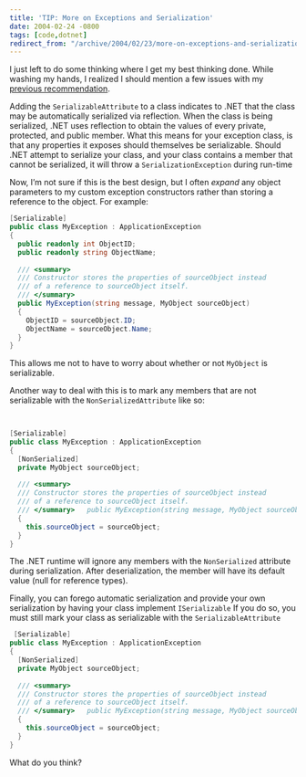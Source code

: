 ```yaml
---
title: 'TIP: More on Exceptions and Serialization'
date: 2004-02-24 -0800
tags: [code,dotnet]
redirect_from: "/archive/2004/02/23/more-on-exceptions-and-serialization.aspx/"
---
```


I just left to do some thinking where I get my best thinking done. While
washing my hands, I realized I should mention a few issues with my
[previous
recommendation](https://haacked.com/archive/2004/02/24/decorate-custom-exceptions-with-serializable-attribute.aspx "Decorate custom exceptions with serializable attribute").

Adding the `SerializableAttribute` to a class indicates to .NET that the
class may be automatically serialized via reflection. When the class is
being serialized, .NET uses reflection to obtain the values of every
private, protected, and public member. What this means for your
exception class, is that any properties it exposes should themselves be
serializable. Should .NET attempt to serialize your class, and your
class contains a member that cannot be serialized, it will throw a
`SerializationException` during run-time

Now, I’m not sure if this is the best design, but I often *expand* any
object parameters to my custom exception constructors rather than
storing a reference to the object. For example:

```csharp
[Serializable]
public class MyException : ApplicationException
{
  public readonly int ObjectID;
  public readonly string ObjectName;
    
  /// <summary>   
  /// Constructor stores the properties of sourceObject instead   
  /// of a reference to sourceObject itself.   
  /// </summary>   
  public MyException(string message, MyObject sourceObject)
  {
    ObjectID = sourceObject.ID;
    ObjectName = sourceObject.Name;
  }
}
```

This allows me not to have to worry about whether or not `MyObject` is
serializable.

Another way to deal with this is to mark any members that are not
serializable with the `NonSerializedAttribute` like so:

```csharp
 
```

```csharp
[Serializable]
public class MyException : ApplicationException
{
  [NonSerialized]
  private MyObject sourceObject;
    
  /// <summary>   
  /// Constructor stores the properties of sourceObject instead   
  /// of a reference to sourceObject itself.   
  /// </summary>   public MyException(string message, MyObject sourceObject)
  {
    this.sourceObject = sourceObject;
  }
}
```

The .NET runtime will ignore any members with the `NonSerialized`
attribute during serialization. After deserialization, the member will
have its default value (null for reference types).

Finally, you can forego automatic serialization and provide your own
serialization by having your class implement `ISerializable` If you do
so, you must still mark your class as serializable with the
`SerializableAttribute`

```csharp
 [Serializable]
public class MyException : ApplicationException
{
  [NonSerialized]
  private MyObject sourceObject;
    
  /// <summary>   
  /// Constructor stores the properties of sourceObject instead   
  /// of a reference to sourceObject itself.   
  /// </summary>   public MyException(string message, MyObject sourceObject)
  {
    this.sourceObject = sourceObject;
  }
}
```

What do you think?

